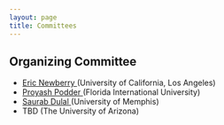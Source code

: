 ```yaml
---
layout: page
title: Committees
---
```


## Organizing Committee

- [ Eric Newberry ](mailto:enewberry@cs.ucla.edu) (University of California, Los Angeles)
- [ Proyash Podder ](mailto:ppodd002@fiu.edu) (Florida International University)
- [ Saurab Dulal ](mailto:sdulal@memphis.edu ) (University of Memphis)
- TBD (The University of Arizona)

<!--
## Hacking Committee

TODO
-->

<!--
## Judging Committee

- Lixia Zhang (UCLA)
- Alex Afanasyev (Florida International University)
- Davide Pesavento (NIST)
-->

<!--
- Alex Afanasyev (Florida International University)
- Jeff Burke (UCLA REMAP)
- Lan Wang (University of Memphis)
- Lixia Zhang (University of California, Los Angeles)
-->
